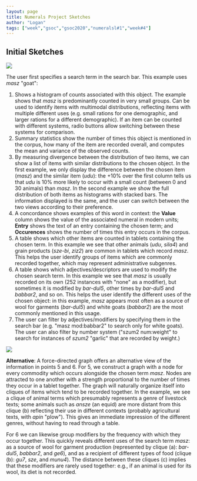 ```yaml
---
layout: page
title: Numerals Project Sketches
author: "Logan"
tags: ["week","gsoc","gsoc2020","numeralsl#1","week#4"]
---
```


## Initial Sketches

<img src='/blog/gsoc20/numerals/assets/sketches_main.jpg'>

The user first specifies a search term in the search bar. This example uses *masz* "goat":

1. Shows a histogram of counts associated with this object. The example shows that *masz* is predominantly counted in very small groups. Can be used to identify items with multimodal distributions, reflecting items with multiple different uses (e.g. small rations for one demographic, and larger rations for a different demographic). If an item can be counted with different systems, radio buttons allow switching between these systems for comparison.
2. Summary statistics show the number of times this object is mentioned in the corpus, how many of the item are recorded overall, and computes the mean and variance of the observed counts.
3. By measuring divergence between the distribution of two items, we can show a list of items with similar distributions to the chosen object. In the first example, we only display the difference between the chosen item (*masz*) and the similar item (*udu*): the +10% over the first column tells us that *udu* is 10% more likely to occur with a small count (between 0 and 30 animals) than *masz*. In the second example we show the full distribution of both items as histograms with stacked bars. The information displayed is the same, and the user can switch between the two views according to their preference.
4. A concordance shows examples of this word in context: the **Value** column shows the value of the associated numeral in modern units; **Entry** shows the text of an entry containing the chosen term; and **Occurences** shows the number of times this entry occurs in the corpus.
5. A table shows which other items are counted in tablets containing the chosen term. In this example we see that other animals (*udu*, *sila4*) and grain products (*sze-bi*, *ziz2*) are common in tablets which record *masz*. This helps the user identify groups of items which are commonly recorded together, which may represent administrative subgenres.
6. A table shows which adjectives/descriptors are used to modify the chosen search term. In this example we see that *masz* is usually recorded on its own (252 instances with "none" as a modifier), but sometimes it is modified by *bar-dul5*, other times by *bar-dul5* and *babbar2*, and so on. This helps the user identify the different uses of the chosen object: in this example, *masz* appears most often as a source of wool for garments (*bar-dul5*) and white goats (*babbar2*) are the most commonly mentioned in this usage.
7. The user can filter by adjectives/modifiers by specifying them in the search bar (e.g. "masz mod:babbar2" to search only for white goats). The user can also filter by number system ("szum2 num:weight" to search for instances of *szum2* "garlic" that are recorded by weight.)

<img src='/blog/gsoc20/numerals/assets/sketches_force_directed.jpg'>

**Alternative**: A force-directed graph offers an alternative view of the information in points 5 and 6. For 5, we construct a graph with a node for every commodity which occurs alongside the chosen term *masz*. Nodes are attracted to one another with a strength proportional to the number of times they occur in a tablet together. The graph will naturally organize itself into cliques of items which tend to be recorded together. In the example, we see a clique of animal terms which presumably represents a genre of livestock texts; some animals such as *ansze* (an equid) are more distant from this clique (b) reflecting their use in different contexts (probably agricultural texts, with *apin* "plow"). This gives an immediate impression of the different genres, without having to read through a table.

For 6 we can likewise group modifiers by the frequency with which they occur together. This quickly reveals different uses of the search term *masz*: as a source of wool for garment production (represented by clique (a): *bar-dul5*, *babbar2*, and *ge6*), and as a recipient of different types of food (clique (b): *gu7*, *sze*, and *munu4*). The distance between these cliques (c) implies that these modifiers are rarely used together: e.g., if an animal is used for its wool, its diet is not recorded.
